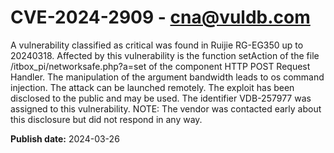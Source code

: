 # CVE-2024-2909 - cna@vuldb.com

A vulnerability classified as critical was found in Ruijie RG-EG350 up to 20240318. Affected by this vulnerability is the function setAction of the file /itbox_pi/networksafe.php?a=set of the component HTTP POST Request Handler. The manipulation of the argument bandwidth leads to os command injection. The attack can be launched remotely. The exploit has been disclosed to the public and may be used. The identifier VDB-257977 was assigned to this vulnerability. NOTE: The vendor was contacted early about this disclosure but did not respond in any way.

**Publish date:** 2024-03-26
